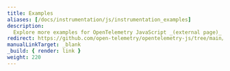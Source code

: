 ```yaml
---
title: Examples
aliases: [/docs/instrumentation/js/instrumentation_examples]
description:
  Explore more examples for OpenTelemetry JavaScript _(external page)_
redirect: https://github.com/open-telemetry/opentelemetry-js/tree/main/examples
manualLinkTarget: _blank
_build: { render: link }
weight: 220
---
```

